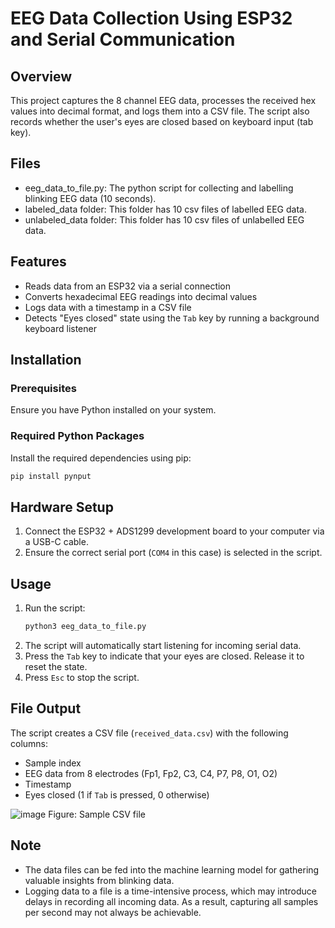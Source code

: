 # EEG Data Collection Using ESP32 and Serial Communication

## Overview
This project captures the 8 channel EEG data, processes the received hex values into decimal format, and logs them into a CSV file. The script also records whether the user's eyes are closed based on keyboard input (tab key).

## Files
- eeg_data_to_file.py: The python script for collecting and labelling blinking EEG data (10 seconds).
- labeled_data folder: This folder has 10 csv files of labelled EEG data.
- unlabeled_data folder: This folder has 10 csv files of unlabelled EEG data.

## Features
- Reads data from an ESP32 via a serial connection
- Converts hexadecimal EEG readings into decimal values
- Logs data with a timestamp in a CSV file
- Detects "Eyes closed" state using the `Tab` key by running a background keyboard listener

## Installation
### Prerequisites
Ensure you have Python installed on your system.

### Required Python Packages
Install the required dependencies using pip:
```sh
pip install pynput
```

## Hardware Setup
1. Connect the ESP32 + ADS1299 development board to your computer via a USB-C cable.
2. Ensure the correct serial port (`COM4` in this case) is selected in the script.

## Usage
1. Run the script:
   ```sh
   python3 eeg_data_to_file.py
   ```
2. The script will automatically start listening for incoming serial data.
3. Press the `Tab` key to indicate that your eyes are closed. Release it to reset the state.
4. Press `Esc` to stop the script.

## File Output
The script creates a CSV file (`received_data.csv`) with the following columns:
- Sample index
- EEG data from 8 electrodes (Fp1, Fp2, C3, C4, P7, P8, O1, O2)
- Timestamp
- Eyes closed (1 if `Tab` is pressed, 0 otherwise)

![image](https://github.com/user-attachments/assets/4a46b578-f61c-4438-a378-ca1189c3cf49)
Figure: Sample CSV file

## Note
- The data files can be fed into the machine learning model for gathering valuable insights from blinking data.
- Logging data to a file is a time-intensive process, which may introduce delays in recording all incoming data. As a result, capturing all samples per second may not always be achievable.
